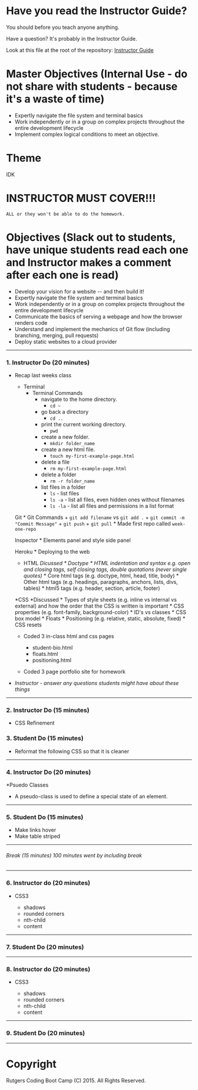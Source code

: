 # Have you read the Instructor Guide?

You should before you teach anyone anything.

Have a question? It's probably in the Instructor Guide.

Look at this file at the root of the repository:
[Instructor Guide](https://github.com/RutgersCodingBootcamp/All-Lesson-Plans/blob/master/instructor_guide.md)

# Master Objectives (Internal Use - do not share with students - because it's a waste of time)

* Expertly navigate the file system and terminal basics
* Work independently or in a group on complex projects throughout the entire development lifecycle
* Implement complex logical conditions to meet an objective.


# Theme
IDK

# INSTRUCTOR MUST COVER!!!

```
ALL or they won't be able to do the homework.
```

# Objectives (Slack out to students, have unique students read each one and Instructor makes a comment after each one is read)

* Develop your vision for a website -- and then build it!
* Expertly navigate the file system and terminal basics
* Work independently or in a group on complex projects throughout the entire development lifecycle
* Communicate the basics of serving a webpage and how the browser renders code
* Understand and implement the mechanics of Git flow (including branching, merging, pull requests)
* Deploy static websites to a cloud provider

----

### 1. Instructor Do (20 minutes)

* Recap last weeks class

    * Terminal
        * Terminal Commands
            * navigate to the home directory.
                + `cd ~`
            * go back a directory
                + `cd ..`
            * print the current working directory.
                + `pwd`
            * create a new folder.
                + `mkdir folder_name`
            * create a new html file.
                + `touch my-first-example-page.html`
            * delete a file
                + `rm my-first-example-page.html`
            * delete a folder
                + `rm -r folder_name`
            * list files in a folder
                + `ls` - list files
                + `ls -a` - list all files, even hidden ones without filenames
                + `ls -la` - list all files and permissions in a list format

    Git
        * Git Commands
            + `git add filename` vs `git add .`
            + `git commit -m "Commit Message"`
            + `git push`
            + `git pull`
        * Made first repo called `week-one-repo`

    Inspector
        * Elements panel and style side panel

    Heroku
        * Deploying to the web

    * HTML
        *Dicussed
            * Doctype
            * HTML indentation and syntax e.g. open and closing tags, self closing tags, double quotations (never single quotes)*
            * Core html tags (e.g. doctype, html, head, title, body)
            * Other html tags (e.g. headings, paragraphs, anchors, lists, divs, tables)
            * html5 tags (e.g. header, section, article, footer)

    *CSS
        *Discussed 
            * Types of style sheets (e.g. inline vs internal vs external) and how the order that the CSS is written is important
            * CSS properties (e.g. font-family, background-color)
            * ID's vs classes
            * CSS box model
            * Floats
            * Positioning (e.g. relative, static, absolute, fixed)
            * CSS resets

    * Coded 3 in-class html and css pages
        * student-bio.html
        * floats.html
        * positioning.html

    * Coded 3 page portfolio site for homework

* *Instructor - answer any questions students might have about these things*

----

### 2. Instructor Do (15 minutes)

* CSS Refinement


### 3. Student Do (15 minutes)

* Reformat the following CSS so that it is cleaner

----

### 4. Instructor Do (20 minutes)

*Psuedo Classes

* A pseudo-class is used to define a special state of an element.
    

----

### 5. Student Do (15 minutes)

* Make links hover
* Make table striped



----
###### Break (15 minutes) 100 minutes went by including break
----

### 6. Instructor do (20 minutes)

* CSS3

  * shadows
  * rounded corners
  * nth-child
  * content

----

### 7. Student Do (20 minutes)


----

### 8. Instructor do (20 minutes)

* CSS3

  * shadows
  * rounded corners
  * nth-child
  * content

----

### 9. Student Do (20 minutes)


----



# Copyright
Rutgers Coding Boot Camp (C) 2015. All Rights Reserved.
